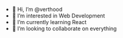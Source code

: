 - 👋 Hi, I’m @verthood
- 👀 I’m interested in Web Development
- 🌱 I’m currently learning React
- 💞️ I’m looking to collaborate on everything 

<!---
verthood/verthood is a ✨ special ✨ repository because its `README.md` (this file) appears on your GitHub profile.
You can click the Preview link to take a look at your changes.
--->
